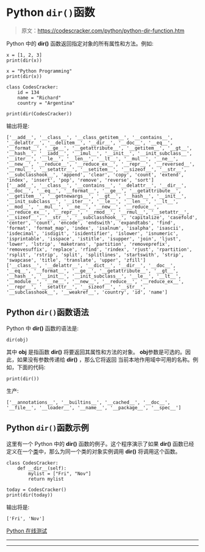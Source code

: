 # Python `dir()`函数

> 原文：<https://codescracker.com/python/python-dir-function.htm>

Python 中的 **dir()** 函数返回指定对象的所有属性和方法。例如:

```
x = [1, 2, 3]
print(dir(x))

x = "Python Programming"
print(dir(x))

class CodesCracker:
    id = 134
    name = "Richard"
    country = "Argentina"

print(dir(CodesCracker))
```

输出将是:

```
['__add__', '__class__', '__class_getitem__', '__contains__', '__delattr__', '__delitem__', '__dir__', '__doc__', '__eq__', '__format__', '__ge__', '__getattribute__', '__getitem__', '__gt__', '__hash__', '__iadd__', '__imul__', '__init__', '__init_subclass__', '__iter__', '__le__', '__len__', '__lt__', '__mul__', '__ne__', '__new__', '__reduce__', '__reduce_ex__', '__repr__', '__reversed__', '__rmul__', '__setattr__', '__setitem__', '__sizeof__', '__str__', '__subclasshook__', 'append', 'clear', 'copy', 'count', 'extend', 'index', 'insert', 'pop', 'remove', 'reverse', 'sort']
['__add__', '__class__', '__contains__', '__delattr__', '__dir__', '__doc__', '__eq__', '__format__', '__ge__', '__getattribute__', '__getitem__', '__getnewargs__', '__gt__', '__hash__', '__init__', '__init_subclass__', '__iter__', '__le__', '__len__', '__lt__', '__mod__', '__mul__', '__ne__', '__new__', '__reduce__', '__reduce_ex__', '__repr__', '__rmod__', '__rmul__', '__setattr__', '__sizeof__', '__str__', '__subclasshook__', 'capitalize', 'casefold', 'center', 'count', 'encode', 'endswith', 'expandtabs', 'find', 'format', 'format_map', 'index', 'isalnum', 'isalpha', 'isascii', 'isdecimal', 'isdigit', 'isidentifier', 'islower', 'isnumeric', 'isprintable', 'isspace', 'istitle', 'isupper', 'join', 'ljust', 'lower', 'lstrip', 'maketrans', 'partition', 'removeprefix', 'removesuffix', 'replace', 'rfind', 'rindex', 'rjust', 'rpartition', 'rsplit', 'rstrip', 'split', 'splitlines', 'startswith', 'strip', 'swapcase', 'title', 'translate', 'upper', 'zfill']
['__class__', '__delattr__', '__dict__', '__dir__', '__doc__', '__eq__', '__format__', '__ge__', '__getattribute__', '__gt__', '__hash__', '__init__', '__init_subclass__', '__le__', '__lt__', '__module__', '__ne__', '__new__', '__reduce__', '__reduce_ex__', '__repr__', '__setattr__', '__sizeof__', '__str__', '__subclasshook__', '__weakref__', 'country', 'id', 'name']
```

## Python `dir()`函数语法

Python 中 **dir()** 函数的语法是:

```
dir(obj)
```

其中 **obj** 是指函数 **dir()** 将要返回其属性和方法的对象。 **obj**参数是可选的。因此，如果没有参数传递给 **dir()** ，那么它将返回 当前本地作用域中可用的名称。例如，下面的代码:

```
print(dir())
```

生产:

```
['__annotations__', '__builtins__', '__cached__', '__doc__', '__file__', '__loader__', '__name__', '__package__', '__spec__']
```

## Python `dir()`函数示例

这里有一个 Python 中的 **dir()** 函数的例子。这个程序演示了如果 **__dir__()** 函数已经定义在一个[类](/python/python-classes-objects.htm)中，那么为同一个类的对象实例调用 **dir()** 将调用这个函数。

```
class CodesCracker:
    def __dir__(self):
        mylist = ["Fri", "Nov"]
        return mylist

today = CodesCracker()
print(dir(today))
```

输出将是:

```
['Fri', 'Nov']
```

[Python 在线测试](/exam/showtest.php?subid=10)

* * *

* * *